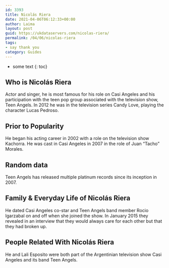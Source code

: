 ```yaml
---
id: 3393
title: Nicolás Riera
date: 2021-04-06T06:12:33+00:00
author: Laima
layout: post
guid: https://ukdataservers.com/nicolas-riera/
permalink: /04/06/nicolas-riera
tags:
- say thank you
category: Guides
---
```


* some text
{: toc}


## Who is Nicolás Riera
                  
                  
                  
Actor and singer, he is most famous for his role on Casi Angeles and his participation with the teen pop group associated with the television show, Teen Angels. In 2012 he was in the television series Candy Love, playing the character Lucas Pedroso.
                  
              
            
              
            
                
                
                
## Prior to Popularity
                  
                  
                  
He began his acting career in 2002 with a role on the television show Kachorra. He was cast in Casi Angeles in 2007 in the role of Juan &#8220;Tacho&#8221; Morales.
                  
              
            
              
            
                
                
                
## Random data
                  
                  
                  
Teen Angels has released multiple platinum records since its inception in 2007.
                  
              
            
              
            
                
                
                
## Family & Everyday Life of Nicolás Riera
                  
                  
                  
He dated Casi Angeles co-star and Teen Angels band member Rocio Igarzabal on and off when she joined the show. In January 2015 they revealed in an interview that they would always care for each other but that they had broken up.
                  
              
            
              
            
                
                
                
## People Related With Nicolás Riera
                  
                  
                  
He and Lali Esposito were both part of the Argentinian television show Casi Angeles and its band Teen Angels.
                  
              
            
              
            
                
              
            
              
              
            
            
              
            
          
          
          